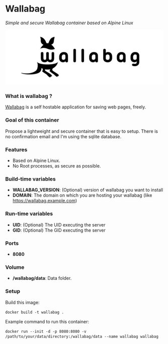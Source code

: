 Wallabag
========
*Simple and secure Wallabag container based on Alpine Linux*

![wallabag](wallabag.jpg)

### What is wallabag ?
[Wallabag](https://wallabag.org) is a self hostable application for saving web pages, freely.

### Goal of this container
Propose a lightweight and secure container that is easy to setup. There is no confirmation email and I'm using the sqlite database.

### Features
- Based on Alpine Linux.
- No Root processes, as secure as possible.

### Build-time variables
- **WALLABAG_VERSION**: (Optional) version of wallabag you want to install
- **DOMAIN**: The domain on which you are hosting your wallabag (like https://wallabag.example.com)

### Run-time variables
- **UID**: (Optional) The UID executing the server
- **GID**: (Optional) The GID executing the server

### Ports
- **8080**

### Volume
- **/wallabag/data**: Data folder.

### Setup
Build this image:
```
docker build -t wallabag .
```
Example command to run this container:
```
docker run --init -d -p 8080:8080 -v /path/to/your/data/directory:/wallabag/data --name wallabag wallabag
```
